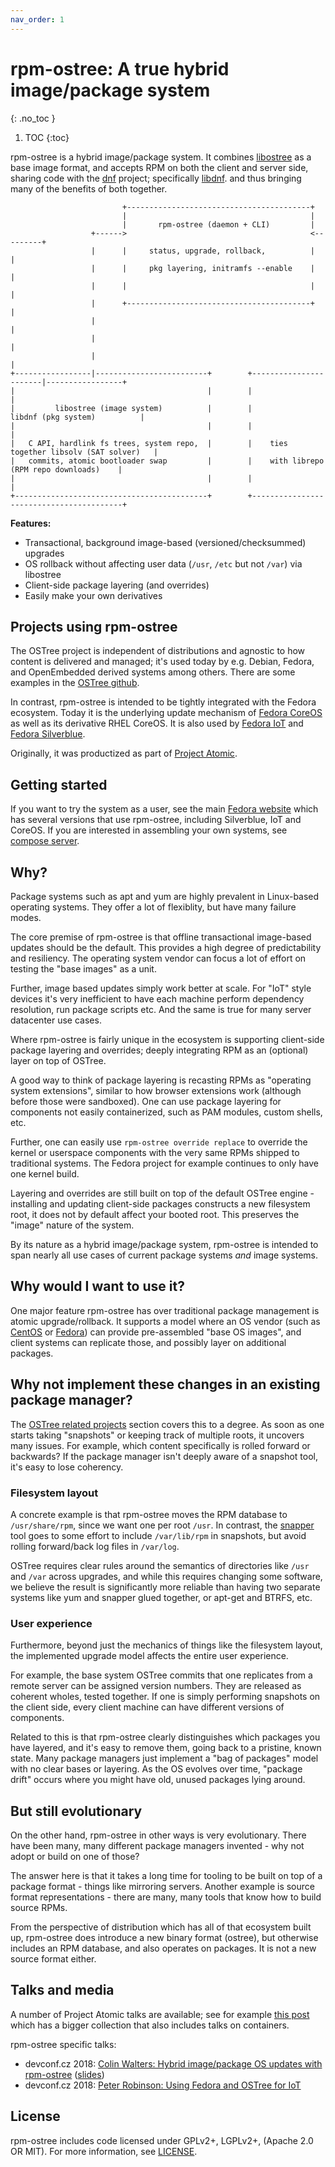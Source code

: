 ```yaml
---
nav_order: 1
---
```


# rpm-ostree: A true hybrid image/package system
{: .no_toc }

1. TOC
{:toc}

rpm-ostree is a hybrid image/package system.  It combines
[libostree](https://ostreedev.github.io/ostree/) as a base image format,
and accepts RPM on both the client and server side, sharing code with the
[dnf](https://en.wikipedia.org/wiki/DNF_(software)) project; specifically
[libdnf](https://github.com/rpm-software-management/libdnf). and thus bringing
many of the benefits of both together.

```
                         +-----------------------------------------+
                         |                                         |
                         |       rpm-ostree (daemon + CLI)         |
                  +------>                                         <---------+
                  |      |     status, upgrade, rollback,          |         |
                  |      |     pkg layering, initramfs --enable    |         |
                  |      |                                         |         |
                  |      +-----------------------------------------+         |
                  |                                                          |
                  |                                                          |
                  |                                                          |
+-----------------|-------------------------+        +-----------------------|-----------------+
|                                           |        |                                         |
|         libostree (image system)          |        |            libdnf (pkg system)          |
|                                           |        |                                         |
|   C API, hardlink fs trees, system repo,  |        |    ties together libsolv (SAT solver)   |
|   commits, atomic bootloader swap         |        |    with librepo (RPM repo downloads)    |
|                                           |        |                                         |
+-------------------------------------------+        +-----------------------------------------+
```

**Features:**

 - Transactional, background image-based (versioned/checksummed) upgrades
 - OS rollback without affecting user data (`/usr`, `/etc` but not `/var`) via libostree
 - Client-side package layering (and overrides)
 - Easily make your own derivatives

## Projects using rpm-ostree

The OSTree project is independent of distributions and agnostic to how content
is delivered and managed; it's used today by e.g. Debian, Fedora, and
OpenEmbedded derived systems among others. There are some examples in the
[OSTree github](https://github.com/ostreedev/ostree).

In contrast, rpm-ostree is intended to be tightly integrated with the Fedora
ecosystem. Today it is the underlying update mechanism of
[Fedora CoreOS](https://getfedora.org/coreos/) as well as its derivative RHEL
CoreOS. It is also used by [Fedora IoT](https://iot.fedoraproject.org/) and
[Fedora Silverblue](https://silverblue.fedoraproject.org/).

Originally, it was productized as part of [Project Atomic](http://www.projectatomic.io/).

## Getting started

If you want to try the system as a user, see the main [Fedora website](https://getfedora.org/)
which has several versions that use rpm-ostree, including Silverblue, IoT and CoreOS.
If you are interested in assembling your own systems, see [compose server](compose-server.md).
## Why?

Package systems such as apt and yum are highly prevalent in Linux-based
operating systems. They offer a lot of flexiblity, but have many failure
modes.

The core premise of rpm-ostree is that offline transactional image-based updates
should be the default.  This provides a high degree of predictability and
resiliency.  The operating system vendor can focus a lot of effort
on testing the "base images" as a unit.

Further, image based updates simply work better at scale.  For "IoT" style devices
it's very inefficient to have each machine perform dependency resolution,
run package scripts etc.  And the same is true for many server datacenter
use cases.

Where rpm-ostree is fairly unique in the ecosystem is
supporting client-side package layering and overrides; deeply integrating RPM
as an (optional) layer on top of OSTree.

A good way to think of package layering is recasting RPMs as "operating system
extensions", similar to how browser extensions work (although before those were
sandboxed). One can use package layering for components not easily
containerized, such as PAM modules, custom shells, etc.

Further, one can easily use `rpm-ostree override replace` to override the
kernel or userspace components with the very same RPMs shipped to traditional
systems. The Fedora project for example continues to only have one kernel
build.

Layering and overrides are still built on top of the default OSTree engine -
installing and updating client-side packages constructs a new filesystem root,
it does not by default affect your booted root. This preserves the "image"
nature of the system.

By its nature as a hybrid image/package system, rpm-ostree is intended
to span nearly all use cases of current package systems *and* image
systems.

## Why would I want to use it?

One major feature rpm-ostree has over traditional package management
is atomic upgrade/rollback.  It supports a model where an OS vendor
(such as [CentOS](https://www.centos.org/) or
[Fedora](https://getfedora.org/)) can provide pre-assembled "base OS
images", and client systems can replicate those, and possibly layer on
additional packages.

## Why not implement these changes in an existing package manager?

The [OSTree related projects](https://coreos.github.io/ostree/related-projects/)
section covers this to a degree.  As soon as one starts taking
"snapshots" or keeping track of multiple roots, it uncovers many
issues.  For example, which content specifically is rolled forward or
backwards?  If the package manager isn't deeply aware of a snapshot
tool, it's easy to lose coherency.

### Filesystem layout

A concrete example is that rpm-ostree moves the RPM database
to `/usr/share/rpm`, since we want one per root `/usr`.  In contrast,
the [snapper](http://snapper.io/) tool goes to some effort to
include `/var/lib/rpm` in snapshots, but
avoid rolling forward/back log files in `/var/log`.

OSTree requires clear rules around the semantics
of directories like `/usr` and `/var` across upgrades, and
while this requires changing some software, we believe the
result is significantly more reliable than having two separate
systems like yum and snapper glued together, or apt-get and BTRFS,
etc.

### User experience

Furthermore, beyond just the mechanics of things like the filesystem
layout, the implemented upgrade model affects the entire user
experience.

For example, the base system OSTree commits that one replicates from a
remote server can be assigned version numbers.  They are
released as coherent wholes, tested together.  If one is simply
performing snapshots on the client side, every client machine
can have different versions of components.

Related to this is that rpm-ostree clearly distinguishes which
packages you have layered, and it's easy to remove them, going back to
a pristine, known state.  Many package managers just implement a "bag
of packages" model with no clear bases or layering.  As the OS evolves
over time, "package drift" occurs where you might have old, unused
packages lying around.

## But still evolutionary

On the other hand, rpm-ostree in other ways is very evolutionary.
There have been many, many different package managers invented -
why not adopt or build on one of those?

The answer here is that it takes a long time for tooling to be built
on top of a package format - things like mirroring servers.  Another
example is source format representations - there are many, many
tools that know how to build source RPMs.

From the perspective of distribution which has all of that ecosystem
built up, rpm-ostree does introduce a new binary format (ostree), but
otherwise includes an RPM database, and also operates on packages.  It
is not a new source format either.

## Talks and media

A number of Project Atomic talks are available; see for
example [this post](https://lists.projectatomic.io/projectatomic-archives/atomic-devel/2018-January/msg00057.html)
which has a bigger collection that also includes talks on containers.

rpm-ostree specific talks:

 * devconf.cz 2018:
   [Colin Walters: Hybrid image/package OS updates with rpm-ostree](https://www.youtube.com/watch?v=4A_xl5dC210)
   ([slides](https://fedorapeople.org/~walters/2018.01-devconf/index.html))
 * devconf.cz 2018:
   [Peter Robinson: Using Fedora and OSTree for IoT](https://www.youtube.com/watch?v=mRqV38qT-wc)

## License

rpm-ostree includes code licensed under GPLv2+, LGPLv2+, (Apache 2.0 OR MIT).
For more information, see [LICENSE](https://github.com/coreos/rpm-ostree/blob/master/LICENSE).
